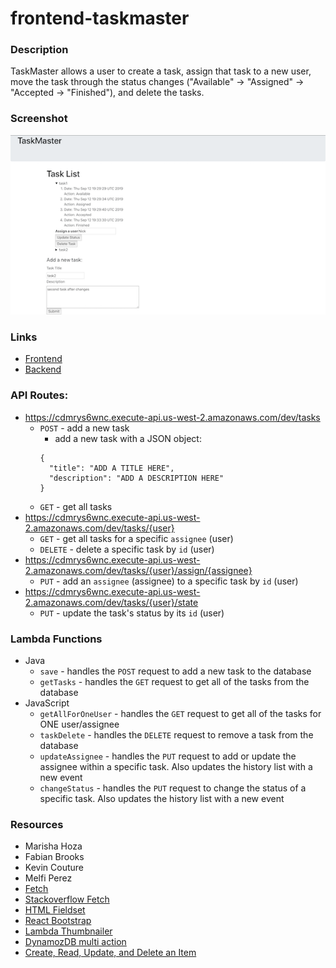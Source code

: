 # frontend-taskmaster

### Description
TaskMaster allows a user to create a task, assign that task to a new user, move the task through the status changes ("Available" -> "Assigned" -> "Accepted -> "Finished"), and delete the tasks.

### Screenshot
![screenshot](./frontend-taskmaster/src/assets/taskmaster.png)

### Links
* [Frontend](http://taskmaster-np.s3-website-us-west-2.amazonaws.com/)
* [Backend](https://cdmrys6wnc.execute-api.us-west-2.amazonaws.com/dev/tasks)

### API Routes:
* https://cdmrys6wnc.execute-api.us-west-2.amazonaws.com/dev/tasks
  * `POST` - add a new task
    * add a new task with a JSON object:
    ```
    {
      "title": "ADD A TITLE HERE",
      "description": "ADD A DESCRIPTION HERE"
    }
    ```
  * `GET` - get all tasks
* https://cdmrys6wnc.execute-api.us-west-2.amazonaws.com/dev/tasks/{user}
  * `GET` - get all tasks for a specific `assignee` (user)
  * `DELETE` - delete a specific task by `id` (user)
* https://cdmrys6wnc.execute-api.us-west-2.amazonaws.com/dev/tasks/{user}/assign/{assignee}
  * `PUT` - add an `assignee` (assignee) to a specific task by `id` (user)
* https://cdmrys6wnc.execute-api.us-west-2.amazonaws.com/dev/tasks/{user}/state
  * `PUT` - update the task's status by its `id` (user)

### Lambda Functions
* Java
  * `save` - handles the `POST` request to add a new task to the database
  * `getTasks` - handles the `GET` request to get all of the tasks from the database
* JavaScript
  * `getAllForOneUser` - handles the `GET` request to get all of the tasks for ONE user/assignee
  * `taskDelete` - handles the `DELETE` request to remove a task from the database
  * `updateAssignee` - handles the `PUT` request to add or update the assignee within a specific task. Also updates the history list with a new event
  * `changeStatus` - handles the `PUT` request to change the status of a specific task. Also updates the history list with a new event

### Resources
* Marisha Hoza
* Fabian Brooks
* Kevin Couture
* Melfi Perez
* [Fetch](https://developer.mozilla.org/en-US/docs/Web/API/Fetch_API/Using_Fetch)
* [Stackoverflow Fetch](https://stackoverflow.com/questions/40284338/javascript-fetch-delete-and-put-requests)
* [HTML Fieldset](https://www.w3schools.com/tags/tag_fieldset.asp)
* [React Bootstrap](https://react-bootstrap.github.io/getting-started/introduction/)
* [Lambda Thumbnailer](https://docs.aws.amazon.com/lambda/latest/dg/with-s3-example.html)
* [DynamozDB multi action](https://stackoverflow.com/questions/39382050/dynamodb-update-item-multi-action)
* [Create, Read, Update, and Delete an Item](https://docs.aws.amazon.com/amazondynamodb/latest/developerguide/GettingStarted.Js.03.html#GettingStarted.Js.03.03)
